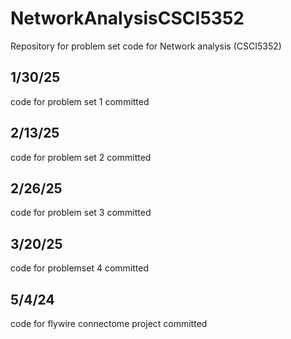 # NetworkAnalysisCSCI5352
Repository for problem set code for Network analysis (CSCI5352)
## 1/30/25
code for problem set 1 committed

## 2/13/25
code for problem set 2 committed

## 2/26/25
code for problem set 3 committed

## 3/20/25
code for problemset 4 committed 

## 5/4/24
code for flywire connectome project committed 